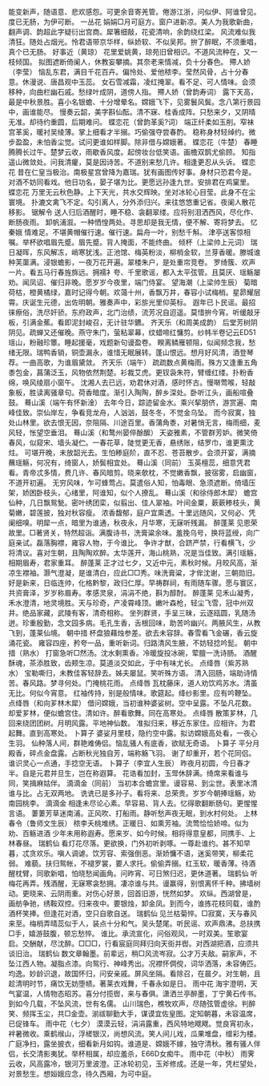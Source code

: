<!-- { "loadSidebar": true } -->
能变新声，随语意、悲欢感怨。可更余音寄羌管。倦游江浙，问似伊、阿谁曾见。度已无肠，为伊可断。 
一丛花
娟娟□月可庭方。窗户进新凉。美人为我歌新曲，翻声调、韵超此字疑衍出宫商。犀箸细敲，花瓷清响，余韵绕红梁。 
风流难似我清狂。随处占烟光。怜君语带京华样，纵娇软、不似吴邦。拚了醉眠，不须重唱，真个已无肠。 
好事近（黄琼）
花里爱姚黄，琼苑旧曾相识。不道风流种在，又一枝倾国。 
拟图遮断倚阑人，休教妄攀摘。其奈老来情减，负十分春色。 
殢人娇（李莹）
恼乱东君，满目千花百卉。偏怜处、爱他秾李。莹然风骨，占十分春意。休漫说、唐昌观中玉蕊。 
女石雪减霜，凌红掩翠。看不足、可人情味。会须移种，向曲栏幽石戚。愁绿叶成阴，道傍人指。 
殢人娇（曾韵寿词）
露下天高，最是中秋景胜。喜小名银蟾、十分增晕名。嫦娥飞下，见雾鬟风鬓。念八第行景园中，画谁能尽。 
慢奏云韶，美字斟仙酝。清不寐、桂香成阵。只愁来夕，又阴晴无准。却待约重圆，后期难问。 
蝶恋花（曾韵革奚?词）
端正纤柔如玉削。窄袜宫革奚，暖衬吴绫薄。掌上细看才半搦。巧偷强夺尝春酌。 
稳称身材轻绰约。微步盈盈，未怕香尘觉。试问更谁如样脚。除非借与嫦娥著。 
蝶恋花（牛楚）
春睡腾腾长过午。楚梦云收，雨歇香风度。起傍妆台低笑语。画檐双鹊尤偷顾。 
知指遥山微敛处。问我清癯，莫是因诗苦。不道别来愁几许。相逢更忍从头诉。 
蝶恋花
昔在仁皇当极治。南极星宫曾降为嘉瑞。犹有画图传好事。身材只恐君今是。 
对酒不妨同看戏。他日功名，晏子堪为比。更愿远孙逢九世。安排君在鸡窠里。 
蝶恋花
万里无云秋色静。上下天光，共水交辉映。坐对冰轮心目莹。此身不在尘寰境。 
扑漉文禽飞不定。勾引离人，分外添归兴。来往悠悠重记省。夜阑人散花移影。 
锯解令
送人归后酒醒时，睡不稳、衾翻翠缕。应将别泪洒西风，尽化作、断肠夜雨。 
卸帆浦溆。一种恓惶两处。寻思却是我无情，便不解、寄将梦去。 
忆秦娥
情难足。不堪黄帽催行速。催行速。扁舟一叶，别愁千斛。 
津亭送客惊相嘱。举杯欲唱眉先蹙。眉先蹙。背人掩面，不能终曲。 
倾杯（上梁帅上元词）
瑞日凝晖，东风解冻，峭寒犹浅。正池馆、梅英粉淡，柳梢金软，兰芽香暖。滕城谁种芙蕖满。浸银蟾影，一夜万花开遍。翠楼朱户，是处重帘竞卷。 
罗绮簇、欢声一片。看五马行春旌旆远。拥襦衤夸、千里歌谣，都入太平弦管。且莫厌、瑶觞屡劝。闻凤诏、催归非晚。愿岁岁今夜里，端门侍宴。 
望海潮（上梁帅生辰）
菊暗荷枯，橙黄橘绿，嘉时记得今朝。欢蔼十州，香飘万井，春容小试梅梢。星昴耀层霄。庆诞生元德，出佐明朝。雅奏声中，彩旂光里仰英标。 
遐年已卜民谣。最招徕瘵俗，洗尽奸骄。东府政声，北门治绩，流芳况自迢遥。莫惜拚今宵。听缓敲牙板，引满金蕉。看即泥封峻召，无计驻华鑣。 
齐天乐（和周美成韵）
后堂芳树阴阴见。疏蝉又还催晚。燕守朱门，萤粘翠幕，纹蜡啼红慵剪。纱帏半卷记云ED51瑶山，粉融珍簟。睡起援毫，戏题新句谩盈卷。 
睽离鳞雁顿阻，似闻频念我，愁绪无限。瑞鸭香销，铜壶漏永，谁惜无眠展转。蓬山恨远。想月好风清，酒登琴荐。一曲高歌，为谁眉黛敛。 
齐天乐（端午）
疏疏数点黄梅雨。殊方又逢重五角黍包金，菖蒲泛玉，风物依然荆楚。衫裁艾虎。更钗袅朱符，臂缠红缕。扑粉香绵，唤风绫扇小窗午。 
沈湘人去已远，劝君休对酒，感时怀古。慢啭莺喉，轻敲象板，胜读离骚章句。荷香暗度。渐引入陶陶，醉乡深处。卧听江头，画船喧叠鼓。 
蓦山溪（端午有怀新淦）
去年今日，踪迹留金水。乘兴挈朋侪，游赏遍、南峰佳致。崇仙岸左，争看竞龙舟，人汹汹，鼓冬冬，不觉金乌坠。 
而今寂寞，独处山林里。欲去恨无因，奈阻隔、川途百里。香蒲角黍，对暑悄无言，梅雨细，麦风轻，怅望空垂泪。 
蓦山溪（和鹜州晏倅酴醿）
天姿雅素，不管群芳妒。微笑倚春风，似窥宋、墙头凝伫。一春花草，陡觉更无香，悬绣账，结罗巾，谁更熏沈炷。 
可堪开晚，未放韶光去。生怕糁庭阶，直不忍、苍苔散步。会须开宴，满摘蘸瑶觞，何况有，绮窗人，娇鬓相宜处。 
蓦山溪（同前）
玉英檀蕊，细意凭君看。青帝忒多情，费几许、春风暗剪。晓来欹枕，不觉嫩香飘，披宿雾，启幽窗，不道开初遍。 
无穷风味，乍可蜂莺占。莫遣俗人知，怕毒眼、急须遮断。倚墙压架，娇困卧枝头，心绪里，阿谁知，似个人撩乱。 
蓦山溪（和徐侍郎木犀）
蟾宫仙种，几日飘鸳甃。密叶绣团栾，似翦出、佳人翠袖。叶间金粟，蔌蔌糁枝头，黄菊嫩，碧莲披，独对秋容瘦。 
浓香馥郁，庭户宜熏透。十里远随风，又何必、凭阑细嗅。明犀一点，暗里为谁通，秋夜永，月华寒，无寐听残漏。 
醉蓬莱
见恩荣故里。□著贤关，特然超诣。满腹诗书，洗膏粱余味。羞挽乌号，换将蓝绶，向广庭亲试。磊落胸襟，雍容人物，于今谁比。 
争许才猷，合跻严禁，行看横飞，少将清议。喜对生朝，且陶陶欢醉。太华莲开，海山桃熟，况是当佳致。满引瑶觞，相期眉寿，君家重耳。 
醉蓬莱
正才过七夕，又近中元，素秋时候。月皎风高，渐凉生襟袖。灏气澄凝，是谁清白，应此□□秀。味洗膏粱，才侔沈谢，三朝勋旧。 
好是新来，日临连帅，化格黔黎，政归仁厚。早祷群祠，有雨随车骤。愿与寰区，共资膏泽，岁岁称眉寿。孝感灵泉，涓涓不绝，斟为醇酎。 
醉蓬莱
见禾山凝秀，禾水澄清，地灵境胜。天与珍奇，产凌霄峰顶。嫩叶森枪，轻尘飞雪，冠中州双井。绝品家藏，武陵有客，清奇相称。 
坐列群贤，手呈三昧，云逐瓯圆，乳随汤迸。珍重殷勤，念文园多病。毛孔生香，舌根回味，助苦吟幽兴。两腋风生，从教飞到，蓬莱仙境。 
朝中措
杯盘狼藉烛参差。欲去未容辞。春雪看飞金碾，香云旋涌花瓷。 
雍容四座，矜夸一品，重听新词。归路清风生腋，不妨轻捻吟髭。 
朝中措（熟水）
打窗急听□然汤。沈水剩熏香。冷暖旋投冰碗，荤膻一洗诗肠。 
酒醒酥魂，茶添胜致，齿颊生凉。莫道淡交如此，于中有味尤长。 
点绛唇（紫苏熟水）
宝勒嘶归，未教佳客轻辞去。姊夫屡鼠。笑听殊方语。 
清入回肠，端助诗情苦。春风路。梦寻何处。门掩桃花雨。 
点绛唇
瓦枕藤床，道人劝饮鸡苏水。清虽无比。何似今宵意。 
红袖传持，别是般情味。歌筵起。绛纱影里。应有吟鞭坠。 
点绛唇（和向芗林木犀）
借问嫦娥，当初谁种婆娑树。空中呈露。不坠凡花数。 
却爱芗林，便似蟾宫住。清如许。醉看歌舞。同在高寒处。 
点绛唇
散策芗林，几回来绕团团树。月明风露。平地神仙数。 
准拟归来，移近东家住。应相许。为君起舞。直到高寒处。 
卜算子
婆娑月里枝，隐约空中露。拟访嫦娥高处看，一夜心生羽。 
仙种落人间，群艳难俦侣。恼乱骚人有底香，欲赋无奇语。 
卜算子
平分月殿香，碎点金盘露。占断秋光独自芳，端称觞飞羽。 
谢了却重开，若个花同侣。谁识灵心一点通，手捻空无语。 
卜算子（李宜人生辰）
昨夜月初圆，今日春才半。自是元君并旦生，岂在称遐算。 
花诰看加封，玉斝休辞满。绮席来看谁与同，笑揖麻姑伴。 
滴滴金（同前）
当初本合蟾宫里。谩容易、到尘世。表里冰清谁与比。占无双两地。 
诜诜已是多孙子。看将来、总荣贵。岁岁今朝捧瑶觞，劝南园桃李。 
滴滴金
相逢未尽论心素。早容易、背人去。忆得歌翻断肠句。更惺惺言语。 
萋萋芳草迷南浦。正风吹、打船雨。静听愁声夜无眠，到水村何处。 
上林春令（鲁师文生辰）
秾李夭桃堆绣。正暖日、如熏芳袖。流莺恰恰娇啼。似为劝、百觞进酒 
少年未用称遐寿。愿来岁、如今时候。相将得意皇都，同携手、上林春昼。 
瑞鹤仙
看灯花尽落。更欲换，门外初听剥啄。一尊赴谁约。甚不知早暮，忒贪欢乐。嗔人调谑。饮芳容、索强倒恶。渐娇慵不语，迷奚带笑，柳柔花弱。 
难藐。扶归鸳帐，不褪罗裳，要人求托。偷偷弄搦。红玉软，暖香薄。待酒醒枕臂，同歌新唱，怕晓愁闻画角。问昨宵、可日煞归迟，更休道著。 
瑞鹤仙
听梅花再弄。残酒醒，无寐寒衾愁拥。凄凉谁与共。谩赢得，别恨离怀千种。拂墙树动。更晓来、云阴雨重。对伤心好景，回首旧游，恍然如梦。 
欢纵。西湖曾是，画舫争驰，绣鞍双控。归来夜中。要银烛，卸金凤。到而今，谁拣花枝同载，谁酌酒杯笑捧。但逢花对酒，空只自歌自送。 
瑞鹤仙
见兰枯菊悴。□寂寞，天与春风来至。梅梢弄晴蕊似于人，装点十分和气。吴头楚尾。听民谣、欢声鼎沸。总扶携□手，嬉游鼓腹，顿忘愁悴。 
谁比。承流宣化，问俗观风，一时双美。笙歌宴启。交酬献，尽沈醉。□□□，行看宸庭同拜归向天街并辔。对西湖把酒，应须共谈旧治。 
瑞鹤仙
数文章翰墨。前辈远，稍□风流岑寂。公才万夫敌。嗣家声，不坠江西人物。凝脂点漆。向鸳行、神峰秀出。况襟怀倜傥，词华洒落，未容俦匹。 
均逸。妙龄识退，故国怀归，问安亲戚。屏风坐隔。看除召，在晨夕。对生朝，且趁清明时节，痛饮无妨堕帻。著莱衣戏舞，千春永如是日。 
雨中花
海宇澄明，天气宴温，人情物态昭苏。喜分付揽辔，来与春俱。潇洒兰亭醉墨，丁宁黄石传书。到如今几载，不坠风流，世有名儒。 
山川瑞色，樵牧欢声，尽随弦管虚徐。判醉笑、频挥玉尘，共□金壶。湔祓聊勤大手，谋谟宜佐皇图。定知朝暮，未容温席，已促锋车。 
雨中花（七夕）
漠漠云轻，涓涓露重，西风特地飕飕。觉良宵初永，袢暑微收。乘鹤缑山，浮槎银汉，尚想风流。笑人间儿戏，瓜果堆盘，缯彩为楼。 
广庭净扫，露坐披衣，细看新月如钩。谁道是、嫦娥不嫁，独守清秋。雅有骚人伴侣，长交清影夷犹。举杯相属，却应羞杀，E66D女痴牛。 
雨中花（中秋）
雨霁云收，风高露冷，银河万里波澄。正冰轮初见，玉斧修成。还是一年，凭栏望处，对景愁生。想姮娥应念，待久西厢，为可中庭。 
